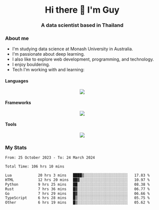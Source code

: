 <h1 align="center">Hi there 👋 I'm Guy</h1>
<h3 align="center">A data scientist based in Thailand</h3>

### About me

- I'm studying data science at Monash University in Australia.
- I'm passionate about deep learning.
- I also like to explore web development, programming, and technology.
- I enjoy bouldering.
- Tech I'm working with and learning:

#### Languages

<div align="center">
    <img src="https://skillicons.dev/icons?i=py,ts,js,html,css,rust,go" />
</div>

#### Frameworks

<div align="center">
    <img src="https://skillicons.dev/icons?i=pytorch,tensorflow,fastapi,react" /><br>
</div>

#### Tools

<div align="center">
    <img src="https://skillicons.dev/icons?i=postgres,redis,docker" /><br>
</div>

### My Stats

<!--START_SECTION:waka-->

```txt
From: 25 October 2023 - To: 24 March 2024

Total Time: 106 hrs 10 mins

Lua            20 hrs 3 mins   ████▒░░░░░░░░░░░░░░░░░░░░   17.83 %
HTML           12 hrs 20 mins  ██▓░░░░░░░░░░░░░░░░░░░░░░   10.97 %
Python         9 hrs 25 mins   ██░░░░░░░░░░░░░░░░░░░░░░░   08.38 %
Rust           7 hrs 36 mins   █▓░░░░░░░░░░░░░░░░░░░░░░░   06.77 %
Go             7 hrs 29 mins   █▓░░░░░░░░░░░░░░░░░░░░░░░   06.66 %
TypeScript     6 hrs 28 mins   █▒░░░░░░░░░░░░░░░░░░░░░░░   05.75 %
Other          6 hrs 19 mins   █▒░░░░░░░░░░░░░░░░░░░░░░░   05.62 %
```

<!--END_SECTION:waka-->
